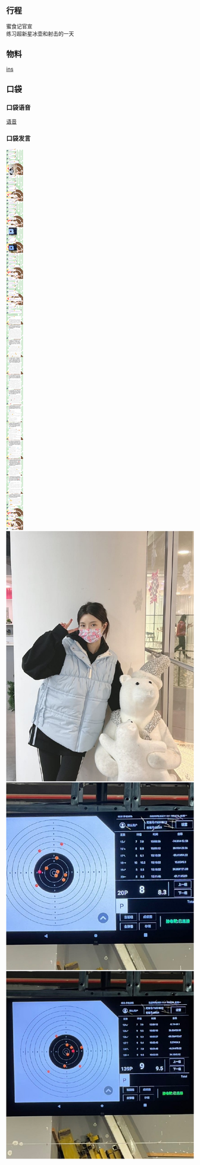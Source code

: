## 行程
蜜食记官宣<br>
练习超新星冰壶和射击的一天
## 物料
[ins](https://www.instagram.com/p/CVuOLIJr4J8/?utm_source=ig_web_copy_link)
## 口袋
### 口袋语音
[语音](./pocket48/audios/)
### 口袋发言
![口袋发言](./pocket48/imgs/messages1.jpeg)<br>
![口袋图片](./pocket48/imgs/P1.jpeg)<br>
![口袋图片](./pocket48/imgs/P2.jpeg)<br>
![口袋图片](./pocket48/imgs/P3.jpeg)<br>